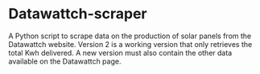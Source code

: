 # Datawattch-scraper
A Python script to scrape data on the production of solar panels from the Datawattch website.
Version 2 is a working version that only retrieves the total Kwh delivered.
A new version must also contain the other data available on the Datawattch page.
